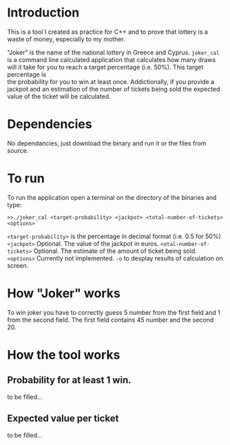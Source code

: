 # Introduction
This is a tool I created as practice for C++ and to prove that lottery is a waste of money, especially to my mother.

"Joker" is the name of the national lottery in Greece and Cyprus. `joker_cal` is a command line calculated application
that calculates how many draws will it take for you to reach a target percentage (i.e. 50%). This target percentage is  
the probability for you to win at least once. Addictionally, if you provide a jackpot and an estimation of the number 
of tickets being sold the expected value of the ticket will be calculated.

# Dependencies
No dependancies, just download the binary and run it or the files from source.

# To run
To run the application open a terminal on the directory of the binaries and type:
```
>>./joker_cal <target-probability> <jackpot> <total-number-of-tickets> <options>
```
`<target-probability>` is the percentage in decimal format (i.e. 0.5 for 50%)
`<jackpot>` Optional. The value of the jackpot in euros.
`<otal-number-of-tickets>` Optional. The estimate of the amount of ticket being sold.
`<options>` Currently not implemented. `-o` to desplay results of calculation on screen.

# How "Joker" works
To win joker you have to correctly guess 5 number from the first field and 1 from the second field.
The first field contains 45 number and the second 20.

# How the tool works
## Probability for at least 1 win.
to be filled...
## Expected value per ticket
to be filled...
